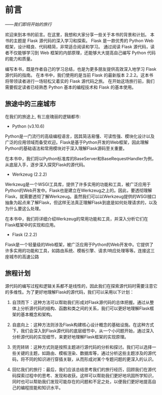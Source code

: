 # 前言

*——我们即将开始的旅行*

欢迎来到本书的前言。在这里，我想和大家分享一些关于本书的背景和计划。
本书的主题是 Flask 源代码的深入学习和探索。
Flask 是一款优秀的 Python Web 框架，设计精良、代码精简，非常适合阅读和学习。
通过阅读 Flask 源代码，读者不仅能够学习到 Web 框架的内部原理，还能够大大提高自己编写 Python 代码的能力和质量。

编写本书，既是作者自己的学习总结，也是为更多朋友提供高效深入地学习 Flask 源代码的指南。
在本书中，我们使用的是当前 Flask 的最新版本 2.2.2。这本书将带领读者进行一场轻松又着实的 Flask 源代码之旅。
在开始这场旅行前，我们需要假定读者已经熟悉 Python 基本的编程技术和 Flask 的基本使用。

## 旅途中的三座城市

在我们的旅途上, 有三座瑰丽的逻辑都市:

* Python (v3.10.6)

Python是一门流行的高级编程语言，因其简洁易懂、可读性强、模块化设计以及广泛的应用领域而备受欢迎。Flask是基于Python开发的Web框架，因此理解Python的基础语法和常用模块对于深入理解Flask源码至关重要。

在本书中，我们将以Python标准库的BaseServer和BaseRequestHandler为例，从底层入手，逐步深入探究Flask的源代码。

* Werkzeug (2.2.2)

Werkzeug是一个WSGI工具库，提供了许多实用的功能和工具，被广泛应用于Python的Web开发中。Flask也是建立在Werkzeug之上的。因此，要透彻理解Flask，就需要透彻了解Werkzeug。虽然我们可以以Werkzeug提供的WSGI接口抽象为起点来了解Flask，但这样无法真正理解Flask到底是如何处理请求的，以及为什么要这么处理。

在本书中，我们将详细介绍Werkzeug的常用功能和工具，并深入分析它们在Flask框架中的实现和应用。

* Flask (2.2.2)

Flask是一个轻量级的Web框架，被广泛应用于Python的Web开发中。它提供了许多实用的功能和工具，如路由系统、模板引擎、请求/响应处理等等。连接这三座城市的高速公路

## 旅程计划

源代码的编写过程和逻辑关系都不是线性的，因此我们在探索源代码时需要注意它的多维性。为了更好地理解Flask的源代码，我们可以采用以下计划：

1. 自顶而下：这种方法可以帮助我们形成对Flask源代码的总体把握。通过从整体上分析源代码的结构、函数和类之间的关系，我们可以更好地理解Flask框架的基本概念和架构。

2. 自底向上：这种方法则涉及Flask构建核心设计概念的基础设施。在这种方式下，我们会深入到Flask源代码的底层细节中，从一个小问题开始，通过深入分析源代码的实现细节，来更好地理解Flask框架的实现原理。

3. 兜兜转转：这种方式则是按照主题进行源代码的分析和探讨。我们可以选择一些关键的主题，如路由、模板渲染、数据库等，通过分析这些主题涉及的源代码，将不同的知识进行穿插关联，从而形成对某个专题问题的更深入的认识。

4. 回忆我们的旅行：最后，我们应该总结思考我们的旅行经历，回顾我们在源代码探索过程中的思考、发现和收获。这样可以帮助我们更好地巩固所学知识，同时也可以帮助我们发现可能存在的问题和不足之处，以便我们更好地提高自己的编程技能和知识水平。
